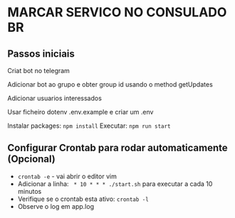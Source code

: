 # MARCAR SERVICO NO CONSULADO BR

## Passos iniciais

Criat bot no telegram

Adicionar bot ao grupo e obter group id usando o method getUpdates

Adicionar usuarios interessados

Usar ficheiro dotenv .env.example e criar um .env

Instalar packages: `npm install`
Executar: `npm run start`

## Configurar Crontab para rodar automaticamente (Opcional)

- `crontab -e` - vai abrir o editor vim
- Adicionar a linha: ` * 10 * * * ./start.sh` para executar a cada 10 minutos
- Verifique se o crontab esta ativo: `crontab -l`
- Observe o log em app.log
